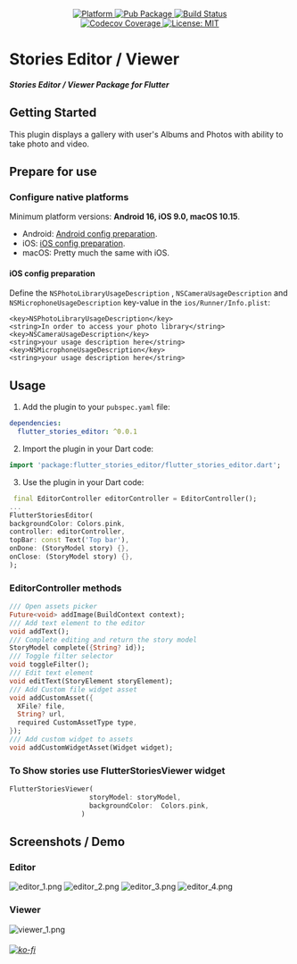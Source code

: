 
<p align="center">
  <a href="https://flutter.dev">
    <img src="https://img.shields.io/badge/Platform-Flutter-02569B?logo=flutter"
      alt="Platform" />
  </a>
  <a href="https://pub.dartlang.org/packages/flutter_stories_editor">
    <img src="https://img.shields.io/pub/v/flutter_stories_editor.svg"
      alt="Pub Package" />
  </a>
  <a href="https://github.com/holyboom1/flutter_stories_editor/issues">
    <img src="https://img.shields.io/github/workflow/status/holyboom1/flutter_stories_editor/CI?logo=github"
      alt="Build Status" />
  </a>
  <br>
  <a href="https://codecov.io/gh/holyboom1/flutter_stories_editor">
    <img src="https://codecov.io/gh/holyboom1/flutter_stories_editor/branch/master/graph/badge.svg"
      alt="Codecov Coverage" />
  </a>
  <a href="https://opensource.org/licenses/MIT">
    <img src="https://img.shields.io/github/license/holyboom1/flutter_stories_editor?color=red"
      alt="License: MIT" />
  </a>

</p>

# Stories Editor / Viewer

#### _Stories Editor / Viewer Package for Flutter_

## Getting Started

This plugin displays a gallery with user's Albums and Photos with ability to take photo and video.

## Prepare for use

### Configure native platforms

Minimum platform versions:
**Android 16, iOS 9.0, macOS 10.15**.

- Android: [Android config preparation](#android-config-preparation).
- iOS: [iOS config preparation](#ios-config-preparation).
- macOS: Pretty much the same with iOS.

#### iOS config preparation

Define the `NSPhotoLibraryUsageDescription` , `NSCameraUsageDescription`
and `NSMicrophoneUsageDescription`
key-value in the `ios/Runner/Info.plist`:

```plist
<key>NSPhotoLibraryUsageDescription</key>
<string>In order to access your photo library</string>
<key>NSCameraUsageDescription</key>
<string>your usage description here</string>
<key>NSMicrophoneUsageDescription</key>
<string>your usage description here</string>
```

## Usage

1. Add the plugin to your `pubspec.yaml` file:

```yaml
dependencies:
  flutter_stories_editor: ^0.0.1
```

2. Import the plugin in your Dart code:

```dart
import 'package:flutter_stories_editor/flutter_stories_editor.dart';
```

3. Use the plugin in your Dart code:

```dart
 final EditorController editorController = EditorController();
... 
FlutterStoriesEditor(
backgroundColor: Colors.pink,
controller: editorController,
topBar: const Text('Top bar'),
onDone: (StoryModel story) {},
onClose: (StoryModel story) {},
);
```

### EditorController methods

```dart
/// Open assets picker
Future<void> addImage(BuildContext context);
/// Add text element to the editor
void addText();
/// Complete editing and return the story model
StoryModel complete({String? id});
/// Toggle filter selector
void toggleFilter();
/// Edit text element
void editText(StoryElement storyElement);
/// Add Custom file widget asset
void addCustomAsset({
  XFile? file,
  String? url,
  required CustomAssetType type,
});
/// Add custom widget to assets
void addCustomWidgetAsset(Widget widget);
```

### To Show stories use FlutterStoriesViewer widget

```dart
FlutterStoriesViewer(
                    storyModel: storyModel,
                    backgroundColor:  Colors.pink,
                  )
```

## Screenshots / Demo
### Editor
![editor_1.png](doc%2Feditor_1.png)
![editor_2.png](doc%2Feditor_2.png)
![editor_3.png](doc%2Feditor_3.png)
![editor_4.png](doc%2Feditor_4.png)
### Viewer
![viewer_1.png](doc%2Fviewer_1.png)

###### [![ko-fi](https://ko-fi.com/img/githubbutton_sm.svg)](https://ko-fi.com/C0C8Z5SA5)


